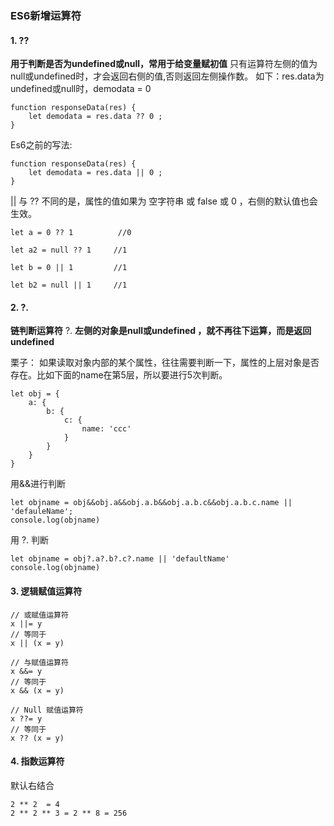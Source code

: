 ### ES6新增运算符
#### 1. ??
   
**用于判断是否为undefined或null，常用于给变量赋初值**
只有运算符左侧的值为null或undefined时，才会返回右侧的值,否则返回左侧操作数。
如下：res.data为undefined或null时，demodata = 0
```
function responseData(res) {
    let demodata = res.data ?? 0 ;
}
```
Es6之前的写法:
```
function responseData(res) {
    let demodata = res.data || 0 ;
}
```
|| 与 ?? 不同的是，属性的值如果为 空字符串 或 false 或 0 ，右侧的默认值也会生效。

```
let a = 0 ?? 1          //0

let a2 = null ?? 1     //1

let b = 0 || 1         //1

let b2 = null || 1     //1
```

#### 2. ?.
   **链判断运算符** ?.
   **左侧的对象是null或undefined ，就不再往下运算，而是返回undefined**

栗子：
如果读取对象内部的某个属性，往往需要判断一下，属性的上层对象是否存在。比如下面的name在第5层，所以要进行5次判断。
```
let obj = {
    a: {
        b: {
            c: {
                name: 'ccc'
            }
        }
    }
}
```
用&&进行判断
```
let objname = obj&&obj.a&&obj.a.b&&obj.a.b.c&&obj.a.b.c.name || 'defauleName';
console.log(objname)
```
用 ?. 判断 
```
let objname = obj?.a?.b?.c?.name || 'defaultName'
console.log(objname)
```

#### 3. 逻辑赋值运算符

```
// 或赋值运算符
x ||= y
// 等同于
x || (x = y)

// 与赋值运算符
x &&= y
// 等同于
x && (x = y)

// Null 赋值运算符
x ??= y
// 等同于
x ?? (x = y)
```

#### 4. 指数运算符
默认右结合
```
2 ** 2  = 4
2 ** 2 ** 3 = 2 ** 8 = 256
```
